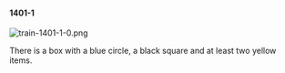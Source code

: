 #### 1401-1
![train-1401-1-0.png](https://github.com/lil-lab/nlvr/raw/master/nlvr/train/images/64/train-1401-1-0.png "train-1401-1-0.png")

There is a box with a blue circle, a black square and at least two yellow items.